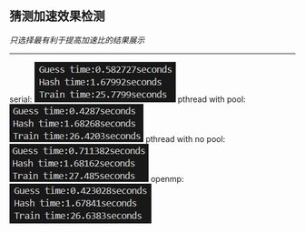 ## 猜测加速效果检测
*只选择最有利于提高加速比的结果展示*
***
serial:
![02f61295e2f67fcdae7752787dae9b82.png](./_resources/02f61295e2f67fcdae7752787dae9b82.png)
pthread with pool:
![540c904225ccde0bdcb53e48602d96d3.png](./_resources/540c904225ccde0bdcb53e48602d96d3.png)
pthread with no pool:
![f857fe3ae9574b0f6a4ce4d7274a841f.png](./_resources/f857fe3ae9574b0f6a4ce4d7274a841f.png)
openmp:
![c4ab142aea1861f2902dc1a3e34ee755.png](./_resources/c4ab142aea1861f2902dc1a3e34ee755.png)
